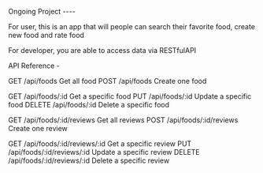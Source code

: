 Ongoing Project ----

For user, this is an app that will people can search their favorite food, create new food and rate food

For developer, you are able to access data via RESTfulAPI

API Reference -

GET        /api/foods                      Get all food
POST       /api/foods                      Create one food

GET        /api/foods/:id                  Get a specific food
PUT        /api/foods/:id                  Update a specific food
DELETE     /api/foods/:id                  Delete a specific food


GET        /api/foods/:id/reviews          Get all reviews
POST       /api/foods/:id/reviews          Create one review

GET        /api/foods/:id/reviews/:id      Get a specific review
PUT        /api/foods/:id/reviews/:id      Update a specific review
DELETE     /api/foods/:id/reviews/:id      Delete a specific review